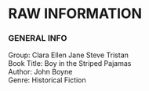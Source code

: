 # RAW INFORMATION
### GENERAL INFO
Group: Clara Ellen Jane Steve Tristan<br>
Book Title: Boy in the Striped Pajamas<br>
Author: John Boyne<br>
Genre: Historical Fiction<br>

##
